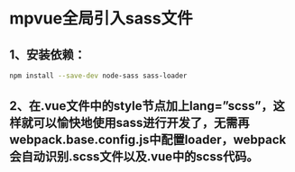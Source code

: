 # mpvue全局引入sass文件

## 1、安装依赖：

``` bash
npm install --save-dev node-sass sass-loader
```

## 2、在.vue文件中的style节点加上lang=”scss”，这样就可以愉快地使用sass进行开发了，无需再webpack.base.config.js中配置loader，webpack会自动识别.scss文件以及.vue中的scss代码。